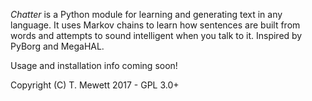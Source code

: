 *Chatter* is a Python module for learning and generating text in any language.
It uses Markov chains to learn how sentences are built from words and attempts to sound intelligent when you talk to it.
Inspired by PyBorg and MegaHAL.

Usage and installation info coming soon!

Copyright (C) T. Mewett 2017 - GPL 3.0+
